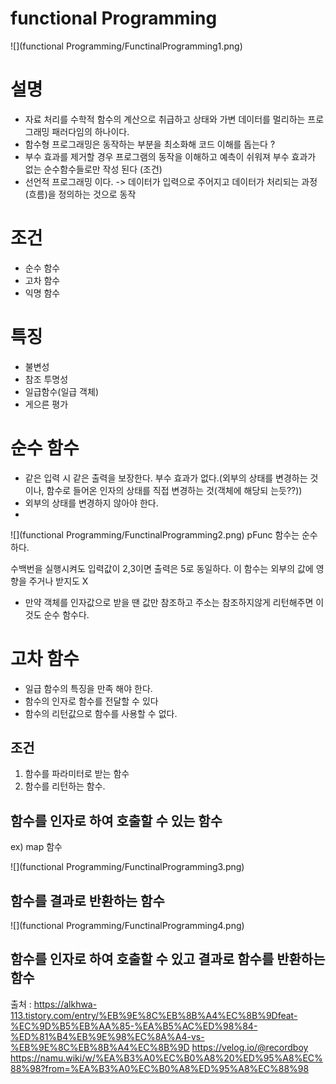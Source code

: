 # functional Programming

 ![](functional Programming/FunctinalProgramming1.png)

# 설명

 - 자료 처리를 수학적 함수의 계산으로 취급하고 상태와 가변 데이터를 멀리하는 프로그래밍 패러다임의 하나이다. 
 - 함수형 프로그래밍은 동작하는 부분을 최소화해 코드 이해를 돕는다 ?
 - 부수 효과를 제거할 경우 프로그램의 동작을 이해하고 예측이 쉬워져 부수 효과가 없는 순수함수들로만 작성 된다 (조건)
 - 선언적 프로그래밍 이다. -> 데이터가 입력으로 주어지고 데이터가 처리되는 과정(흐름)을 정의하는 것으로 동작


# 조건
- 순수 함수
- 고차 함수
- 익명 함수


# 특징 

- 불변성
- 참조 투명성
- 일급함수(일급 객체)
- 게으른 평가

# 순수 함수

 - 같은 입력 시 같은 출력을 보장한다. 부수 효과가 없다.(외부의 상태를 변경하는 것이나, 함수로 들어온 인자의 상태를 직접 변경하는 것(객체에 해당되 는듯??))
 - 외부의 상태를 변경하지 않아야 한다.
 - 
![](functional Programming/FunctinalProgramming2.png)
pFunc 함수는 순수하다. 

수백번을 실행시켜도 입력값이 2,3이면 출력은 5로 동일하다. 이 함수는 외부의 값에 영향을 주거나 받지도 X

 + 만약 객체를 인자값으로 받을 땐 값만 참조하고 주소는 참조하지않게 리턴해주면 이것도 순수 함수다.


# 고차 함수

- 일급 함수의 특징을 만족 해야 한다.
- 함수의 인자로 함수를 전달할 수 있다
- 함수의 리턴값으로 함수를 사용할 수 없다.

## 조건 
 1. 함수를 파라미터로 받는 함수 
 2. 함수를 리턴하는 함수.


## 함수를 인자로 하여 호출할 수 있는 함수

ex) map 함수

![](functional Programming/FunctinalProgramming3.png)
## 함수를 결과로 반환하는 함수

![](functional Programming/FunctinalProgramming4.png)

## 함수를 인자로 하여 호출할 수 있고 결과로 함수를 반환하는 함수

출처 : https://alkhwa-113.tistory.com/entry/%EB%9E%8C%EB%8B%A4%EC%8B%9Dfeat-%EC%9D%B5%EB%AA%85-%EA%B5%AC%ED%98%84-%ED%81%B4%EB%9E%98%EC%8A%A4-vs-%EB%9E%8C%EB%8B%A4%EC%8B%9D
      https://velog.io/@recordboy
      https://namu.wiki/w/%EA%B3%A0%EC%B0%A8%20%ED%95%A8%EC%88%98?from=%EA%B3%A0%EC%B0%A8%ED%95%A8%EC%88%98